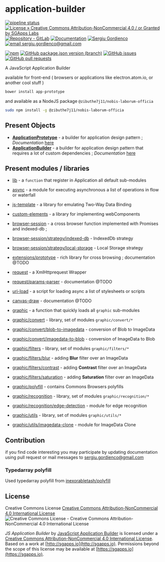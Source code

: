 # application-builder

[![pipeline status](https://labs.sgapps.io/open-source/@zibuthe7j11/nobis-laborum-officia/badges/master/pipeline.svg)](https://labs.sgapps.io/open-source/@zibuthe7j11/nobis-laborum-officia/-/commits/master)
[![License » Creative Commons Attribution-NonCommercial 4.0 / or Granted by SGApps Labs](https://img.shields.io/badge/License-CC--BY--NC--4.0-crimson)](https://labs.sgapps.io/open-source/@zibuthe7j11/nobis-laborum-officia/-/blob/master/LICENSE)
[![Repository - GitLab](https://img.shields.io/badge/Repository-GitLab-blue?logo=gitlab)](https://labs.sgapps.io/open-source/@zibuthe7j11/nobis-laborum-officia/)
[![Documentation](https://img.shields.io/badge/Documentation-Api-blue?logo=html5)](http://open-source.gordienco.net/@zibuthe7j11/nobis-laborum-officia/)
[![Sergiu Gordienco](https://img.shields.io/badge/author-Sergiu_Gordienco-blue?logo=linkedin)](https://www.linkedin.com/in/sergiu-gordienco/)
[![email sergiu.gordienco@gmail.com](https://img.shields.io/badge/email-sergiu.gordienco@gmail.com-blue?logo=email)](mailto:sergiu.gordienco@gmail.com)


[![npm](https://img.shields.io/npm/v/@zibuthe7j11/nobis-laborum-officia)](https://www.npmjs.com/package/@zibuthe7j11/nobis-laborum-officia)
[![GitHub package.json version (branch)](https://img.shields.io/github/package-json/v/sergiu-gordienco/@zibuthe7j11/nobis-laborum-officia/master)](https://github.com/zibuthe7j11/nobis-laborum-officia)
[![GitHub issues](https://img.shields.io/github/issues/sergiu-gordienco/@zibuthe7j11/nobis-laborum-officia)](https://github.com/zibuthe7j11/nobis-laborum-officia/issues)
[![GitHub pull requests](https://img.shields.io/github/issues-pr/sergiu-gordienco/@zibuthe7j11/nobis-laborum-officia)](https://github.com/zibuthe7j11/nobis-laborum-officia/pulls)

A JavaScript Application Builder

available for front-end ( browsers or applications like electron.atom.io, or another cool stuff )

```sh
bower install app-prototype
```

and available as a NodeJS package `@zibuthe7j11/nobis-laborum-officia`

```sh
sudo npm install -g @zibuthe7j11/nobis-laborum-officia
```

## Present Objects

- [**ApplicationPrototype**](docs/index.md) - a builder for application design pattern ;
  *Documentation* [here](docs/index.md)
- [**ApplicationBuilder**](docs/index.md#applicationbuilder) - a builder for application design pattern that requires a lot of custom dependencies ;
  *Documentation* [here](docs/index.md#applicationbuilder)

## Present modules / libraries

- [lib](docs/modules/lib.md) - a `function` that register in Application all default sub-modules
- [async](docs/modules/async.md) - a module for executing asynchronous a list of operations in flow or waterfall

- [js-template](docs/modules/js-template.md) - a library for emulating Two-Way Data Binding
- [custom-elements](docs/modules/custom-elements.md) - a library for implementing webComponents

- [browser-session](docs/modules/browser-session.md) - a cross browser function implemented with Promises and indexed-db ;
- [browser-session/strategy/indexed-db](docs/modules/browser-session/strategy/indexed-db.md) - IndexedDb strategy
- [browser-session/strategy/local-storage](docs/modules/browser-session/strategy/local-storage.md) - Local Storage strategy

- [extensions/prototype](docs/modules/extensions/prototype.md) - rich library for cross browsing ; documentation @TODO
- [request](docs/modules/request.md) - a XmlHttprequest Wrapper
- [request/params-parser](docs/modules/request/params-parser.md) - documentation @TODO
- [uri-load](docs/modules/uri-load.md) - a script for loading async a list of stylesheets or scripts

- [canvas-draw](docs/modules/canvas-draw.md) - documentation @TODO
- [graphic](docs/modules/graphic.md) - a function that quickly loads all `graphic` sub-modules
- [graphic/convert](docs/modules/graphic/convert.md) - library, set of modules `graphic/convert/*`
- [graphic/convert/blob-to-imagedata](docs/modules/graphic/convert/blob-to-imagedata.md) - conversion of Blob to ImageData
- [graphic/convert/imagedata-to-blob](docs/modules/graphic/convert/imagedata-to-blob.md) - conversion of ImageData to Blob
- [graphic/filters](docs/modules/graphic/filters.md) - library, set of modules `graphic/filters/*`
- [graphic/filters/blur](docs/modules/graphic/filters/blur.md) - adding **Blur** filter over an ImageData
- [graphic/filters/contrast](docs/modules/graphic/filters/contrast.md) - adding **Contrast** filter over an ImageData
- [graphic/filters/saturation](docs/modules/graphic/filters/saturation.md) - adding **Saturation** filter over an ImageData
- [graphic/polyfill](docs/modules/graphic/polyfill.md) - contains Commons Browsers polyfills
- [graphic/recognition](docs/modules/graphic/recognition.md) - library, set of modules `graphic/recognition/*`
- [graphic/recognition/edge-detection](docs/modules/graphic/recognition/edge-detection.md) - module for edge recognition
- [graphic/utils](docs/modules/graphic/utils.md) - library, set of modules `graphic/utils/*`
- [graphic/utils/imagedata-clone](docs/modules/graphic/utils/imagedata-clone.md) - module for ImageData Clone

## Contribution
if you find code interesting you may participate by updating documentation using pull request or mail messages to [sergiu.gordienco@gmail.com](mailto:sergiu.gordienco@gmail.com)

### Typedarray polyfill

Used typedarray polyfill from
[inexorabletash/polyfill](https://github.com/inexorabletash/polyfill)

## License

Creative Commons License [Creative Commons Attribution-NonCommercial 4.0 International License](http://creativecommons.org/licenses/by-nc/4.0/)
![Creative Commons License - Creative Commons Attribution-NonCommercial 4.0 International License](https://i.creativecommons.org/l/by-nc/4.0/88x31.png)

*JS Application Builder* by [JavaScript Application Builder](http://sgapps.io) is licensed under a [Creative Commons Attribution-NonCommercial 4.0 International License](http://creativecommons.org/licenses/by-nc/4.0/).
Based on a work at [http://sgapps.io](http://sgapps.io).
Permissions beyond the scope of this license may be available at [https://sgapps.io](https://sgapps.io).

